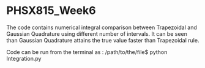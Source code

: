 # PHSX815_Week6

The code contains numerical integral comparison between Trapezoidal and Gaussian Quadrature using different number of intervals. It can be seen than Gaussian Quadrature attains the true value faster than Trapezoidal rule. 

Code can be run from the terminal as : /path/to/the/file$ python Integration.py
